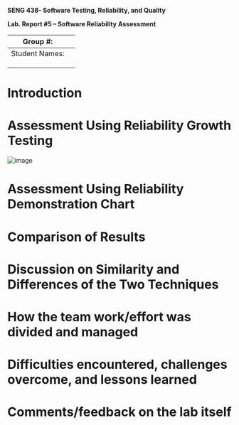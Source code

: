 **SENG 438- Software Testing, Reliability, and Quality**

**Lab. Report \#5 – Software Reliability Assessment**

| Group \#:       |   |
|-----------------|---|
| Student Names:  |   |
|                 |   |
|                 |   |
|                 |   |

# Introduction

# 

# Assessment Using Reliability Growth Testing 
![image](https://user-images.githubusercontent.com/47401225/229016872-2efae7b0-445a-4ad4-a8f0-6765ca4cd151.png)


# Assessment Using Reliability Demonstration Chart 

# 

# Comparison of Results

# Discussion on Similarity and Differences of the Two Techniques

# How the team work/effort was divided and managed

# 

# Difficulties encountered, challenges overcome, and lessons learned

# Comments/feedback on the lab itself
